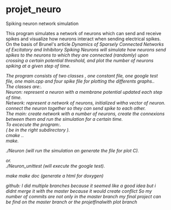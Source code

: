 # projet_neuro

Spiking neuron network simulation

This program simulates a network of neurons which can send and receive spikes and visualize how neurons interact when sending electrical spikes.<br>
On the basis of Brunel's article <i>Dynamics of Sparsely Connected Networks of Excitatory and Inhibitory Spiking Neurons will simulate how neurons send spikes to the neurons to which they are connected (randomly) upon crossing a certain potential threshold, and plot the number of neurons spiking at a given step of time.<br>

The program consists of two classes , one constant file, one google test file, one main.cpp  and four spike file for plotting the differents graphs..<br>
The classes are:.<br>
Neuron: represent a neuron with a membrane potential updated each step of time.<br>
Network: represent a network of neurons, initialized witha vector of neuron. connect the neuron together so they can send spike to each other.<br>
The main: create network with a number of neurons, create the connexions between them and run the simulation for a certain time.<br>
To excecute the program:.<br>
( be in the right subdirectory ).<br>
cmake ..<br>
make.<br>

./Neuron (will run the simulation an generate the file for plot C).<br>

or.<br> 
./Neuron_unittest   (will execute the google test).<br>

make
make doc (generate a html for doxygen)


github:
I did multiple branches because it seemed like a good idea but i didnt merge it with the master because it would create conflict 
So my  number of commits are not only in the master branch
my final project can be find on the master branch or the projetfinalwith plot branch

